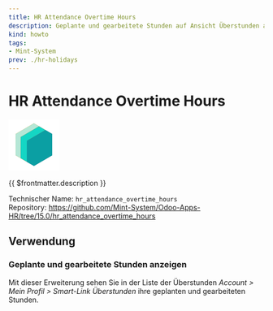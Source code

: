 ```yaml
---
title: HR Attendance Overtime Hours
description: Geplante und gearbeitete Stunden auf Ansicht Überstunden anzeigen.
kind: howto
tags:
- Mint-System
prev: ./hr-holidays
---
```


# HR Attendance Overtime Hours
![icon_oms_box](attachments/icons_odoo_mint_system.png)

{{ $frontmatter.description }}

Technischer Name: `hr_attendance_overtime_hours`\
Repository: <https://github.com/Mint-System/Odoo-Apps-HR/tree/15.0/hr_attendance_overtime_hours>

## Verwendung

### Geplante und gearbeitete Stunden anzeigen

Mit dieser Erweiterung sehen Sie in der Liste der Überstunden *Account > Mein Profil > Smart-Link Überstunden* ihre geplanten und gearbeiteten Stunden.
